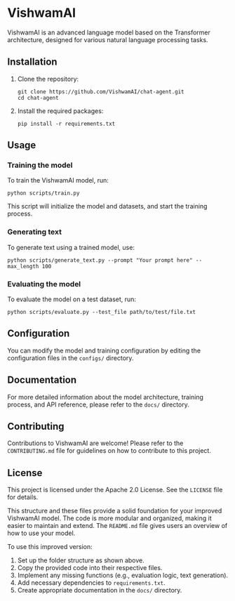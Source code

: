 # VishwamAI

VishwamAI is an advanced language model based on the Transformer architecture, designed for various natural language processing tasks.

## Installation

1. Clone the repository:
   ```
   git clone https://github.com/VishwamAI/chat-agent.git
   cd chat-agent
   ```

2. Install the required packages:
   ```
   pip install -r requirements.txt
   ```

## Usage

### Training the model

To train the VishwamAI model, run:

```
python scripts/train.py
```

This script will initialize the model and datasets, and start the training process.

### Generating text

To generate text using a trained model, use:

```
python scripts/generate_text.py --prompt "Your prompt here" --max_length 100
```

### Evaluating the model

To evaluate the model on a test dataset, run:

```
python scripts/evaluate.py --test_file path/to/test/file.txt
```

## Configuration

You can modify the model and training configuration by editing the configuration files in the `configs/` directory.

## Documentation

For more detailed information about the model architecture, training process, and API reference, please refer to the `docs/` directory.

## Contributing

Contributions to VishwamAI are welcome! Please refer to the `CONTRIBUTING.md` file for guidelines on how to contribute to this project.

## License

This project is licensed under the Apache 2.0 License. See the `LICENSE` file for details.

This structure and these files provide a solid foundation for your improved VishwamAI model. The code is more modular and organized, making it easier to maintain and extend. The `README.md` file gives users an overview of how to use your model.

To use this improved version:

1. Set up the folder structure as shown above.
2. Copy the provided code into their respective files.
3. Implement any missing functions (e.g., evaluation logic, text generation).
4. Add necessary dependencies to `requirements.txt`.
5. Create appropriate documentation in the `docs/` directory.
